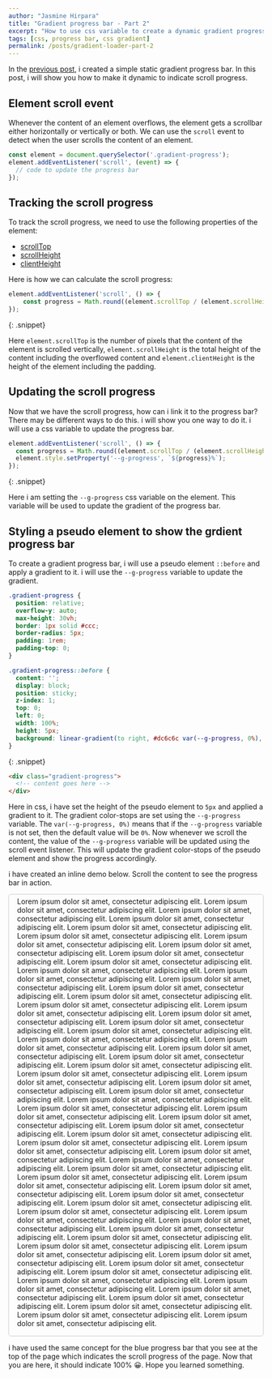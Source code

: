 ```yaml
---
author: "Jasmine Hirpara"
title: "Gradient progress bar - Part 2"
excerpt: "How to use css variable to create a dynamic gradient progress bar to indicate scroll progress."
tags: [css, progress bar, css gradient]
permalink: /posts/gradient-loader-part-2
---
```


In the [previous post](/posts/gradient-loader), i created a simple static gradient progress bar. In this post, i will show you how to make it dynamic to indicate scroll progress.

## Element scroll event

Whenever the content of an element overflows, the element gets a scrollbar either horizontally or vertically or both. We can use the `scroll` event to detect when the user scrolls the content of an element. 

```js
const element = document.querySelector('.gradient-progress');
element.addEventListener('scroll', (event) => {
  // code to update the progress bar
});
```

## Tracking the scroll progress

To track the scroll progress, we need to use the following properties of the element: 
- [scrollTop](https://developer.mozilla.org/en-US/docs/Web/API/Element/scrollTop)
- [scrollHeight](https://developer.mozilla.org/en-US/docs/Web/API/Element/scrollHeight)
- [clientHeight](https://developer.mozilla.org/en-US/docs/Web/API/Element/clientHeight)

Here is how we can calculate the scroll progress:

```js
element.addEventListener('scroll', () => {
	const progress = Math.round((element.scrollTop / (element.scrollHeight - element.clientHeight)) * 100);
});
```
{: .snippet}

Here `element.scrollTop` is the number of pixels that the content of the element is scrolled vertically, `element.scrollHeight` is the total height of the content including the overflowed content and `element.clientHeight` is the height of the element including the padding.

## Updating the scroll progress

Now that we have the scroll progress, how can i link it to the progress bar? There may be different ways to do this. i will show you one way to do it. i will use a css variable to update the progress bar.

```js
element.addEventListener('scroll', () => {
  const progress = Math.round((element.scrollTop / (element.scrollHeight - element.clientHeight)) * 100);
  element.style.setProperty('--g-progress', `${progress}%`);
});
```
{: .snippet}

Here i am setting the `--g-progress` css variable on the element. This variable will be used to update the gradient of the progress bar.

## Styling a pseudo element to show the grdient progress bar

To create a gradient progress bar, i will use a pseudo element `::before` and apply a gradient to it. i will use the `--g-progress` variable to update the gradient.

```css
.gradient-progress {
  position: relative;
  overflow-y: auto;
  max-height: 30vh;
  border: 1px solid #ccc;
  border-radius: 5px;
  padding: 1rem;
  padding-top: 0;
}

.gradient-progress::before {
  content: '';
  display: block;
  position: sticky;
  z-index: 1;
  top: 0;
  left: 0;
  width: 100%;
  height: 5px;
  background: linear-gradient(to right, #dc6c6c var(--g-progress, 0%), transparent var(--g-progress, 0%));
}
```
{: .snippet}

```html
<div class="gradient-progress">
  <!-- content goes here -->
</div>
```

Here in css, i have set the height of the pseudo element to `5px` and applied a gradient to it. The gradient color-stops are set using the `--g-progress` variable. The `var(--g-progress, 0%)` means that if the `--g-progress` variable is not set, then the default value will be `0%`. Now whenever we scroll the content, the value of the `--g-progress` variable will be updated using the scroll event listener. This will update the gradient color-stops of the pseudo element and show the progress accordingly.

i have created an inline demo below. Scroll the content to see the progress bar in action.

<style>
.gradient-progress {
  position: relative;
  overflow-y: auto;
  max-height: 30vh;
  border: 1px solid #ccc;
  border-radius: 5px;
  padding: 1rem;
  padding-top: 0;
}

.gradient-progress::before {
  content: '';
  display: block;
  position: sticky;
  z-index: 1;
  top: 0;
  left: 0;
  width: 100%;
  height: 5px;
  background: linear-gradient(to right, #dc6c6c var(--g-progress, 0%), transparent var(--g-progress, 0%));
}
</style>

<div class="gradient-progress">
  Lorem ipsum dolor sit amet, consectetur adipiscing elit. Lorem ipsum dolor sit amet, consectetur adipiscing elit. Lorem ipsum dolor sit amet, consectetur adipiscing elit. Lorem ipsum dolor sit amet, consectetur adipiscing elit. Lorem ipsum dolor sit amet, consectetur adipiscing elit. Lorem ipsum dolor sit amet, consectetur adipiscing elit. Lorem ipsum dolor sit amet, consectetur adipiscing elit. Lorem ipsum dolor sit amet, consectetur adipiscing elit. Lorem ipsum dolor sit amet, consectetur adipiscing elit. Lorem ipsum dolor sit amet, consectetur adipiscing elit. Lorem ipsum dolor sit amet, consectetur adipiscing elit. Lorem ipsum dolor sit amet, consectetur adipiscing elit. Lorem ipsum dolor sit amet, consectetur adipiscing elit. Lorem ipsum dolor sit amet, consectetur adipiscing elit. Lorem ipsum dolor sit amet, consectetur adipiscing elit. Lorem ipsum dolor sit amet, consectetur adipiscing elit. Lorem ipsum dolor sit amet, consectetur adipiscing elit. Lorem ipsum dolor sit amet, consectetur adipiscing elit. Lorem ipsum dolor sit amet, consectetur adipiscing elit. Lorem ipsum dolor sit amet, consectetur adipiscing elit. Lorem ipsum dolor sit amet, consectetur adipiscing elit. Lorem ipsum dolor sit amet, consectetur adipiscing elit. Lorem ipsum dolor sit amet, consectetur adipiscing elit. Lorem ipsum dolor sit amet, consectetur adipiscing elit. Lorem ipsum dolor sit amet, consectetur adipiscing elit. Lorem ipsum dolor sit amet, consectetur adipiscing elit. Lorem ipsum dolor sit amet, consectetur adipiscing elit. Lorem ipsum dolor sit amet, consectetur adipiscing elit. Lorem ipsum dolor sit amet, consectetur adipiscing elit. Lorem ipsum dolor sit amet, consectetur adipiscing elit. Lorem ipsum dolor sit amet, consectetur adipiscing elit. Lorem ipsum dolor sit amet, consectetur adipiscing elit. Lorem ipsum dolor sit amet, consectetur adipiscing elit. Lorem ipsum dolor sit amet, consectetur adipiscing elit. Lorem ipsum dolor sit amet, consectetur adipiscing elit. Lorem ipsum dolor sit amet, consectetur adipiscing elit. Lorem ipsum dolor sit amet, consectetur adipiscing elit. Lorem ipsum dolor sit amet, consectetur adipiscing elit. Lorem ipsum dolor sit amet, consectetur adipiscing elit. Lorem ipsum dolor sit amet, consectetur adipiscing elit. Lorem ipsum dolor sit amet, consectetur adipiscing elit. Lorem ipsum dolor sit amet, consectetur adipiscing elit. Lorem ipsum dolor sit amet, consectetur adipiscing elit. Lorem ipsum dolor sit amet, consectetur adipiscing elit. Lorem ipsum dolor sit amet, consectetur adipiscing elit. Lorem ipsum dolor sit amet, consectetur adipiscing elit. Lorem ipsum dolor sit amet, consectetur adipiscing elit. Lorem ipsum dolor sit amet, consectetur adipiscing elit. Lorem ipsum dolor sit amet, consectetur adipiscing elit. Lorem ipsum dolor sit amet, consectetur adipiscing elit. Lorem ipsum dolor sit amet, consectetur adipiscing elit. Lorem ipsum dolor sit amet, consectetur adipiscing elit. Lorem ipsum dolor sit amet, consectetur adipiscing elit. Lorem ipsum dolor sit amet, consectetur adipiscing elit. Lorem ipsum dolor sit amet, consectetur adipiscing elit. Lorem ipsum dolor sit amet, consectetur adipiscing elit. Lorem ipsum dolor sit amet, consectetur adipiscing elit. Lorem ipsum dolor sit amet, consectetur adipiscing elit. Lorem ipsum dolor sit amet, consectetur adipiscing elit. Lorem ipsum dolor sit amet, consectetur adipiscing elit. Lorem ipsum dolor sit amet, consectetur adipiscing elit. Lorem ipsum dolor sit amet, consectetur adipiscing elit. 
</div>

<script>
  const element = document.querySelector('.gradient-progress');
  element.addEventListener('scroll', () => {
    const progress = Math.round((element.scrollTop / (element.scrollHeight - element.clientHeight)) * 100);
    element.style.setProperty('--g-progress', `${progress}%`);
  });
</script>

i have used the same concept for the blue progress bar that you see at the top of the page which indicates the scroll progress of the page. Now that you are here, it should indicate 100% 😀. Hope you learned something.